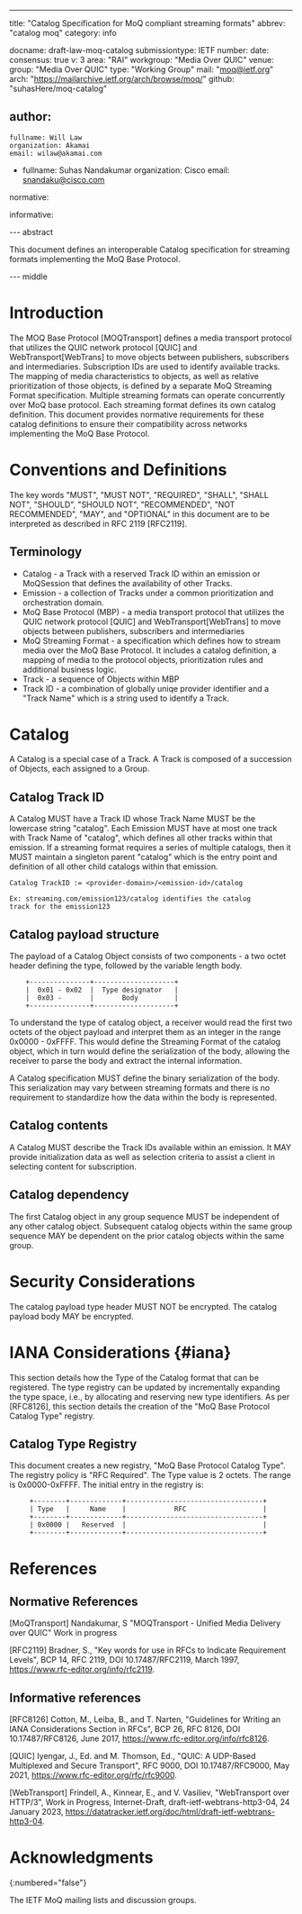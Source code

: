 ---
title: "Catalog Specification for MoQ compliant streaming formats"
abbrev: "catalog moq"
category: info

docname: draft-law-moq-catalog
submissiontype: IETF
number:
date:
consensus: true
v: 3
area: "RAI"
workgroup: "Media Over QUIC"
venue:
  group: "Media Over QUIC"
  type: "Working Group"
  mail: "moq@ietf.org"
  arch: "https://mailarchive.ietf.org/arch/browse/moq/"
  github: "suhasHere/moq-catalog"

author:
 -
    fullname: Will Law
    organization: Akamai
    email: wilaw@akamai.com
 -
    fullname: Suhas Nandakumar
    organization: Cisco
    email: snandaku@cisco.com

normative:

informative:


--- abstract

This document defines an interoperable Catalog specification for streaming formats implementing the MoQ Base Protocol.

--- middle

# Introduction

The MOQ Base Protocol [MOQTransport] defines a media transport protocol that utilizes the QUIC network protocol [QUIC] and WebTransport[WebTrans] to move objects between publishers, subscribers and intermediaries. Subscription IDs are used to identify available tracks.  The mapping of media characteristics to objects, as well as relative prioritization of those objects, is defined by a separate MoQ Streaming Format specification. Multiple streaming formats can operate concurrently over MoQ base protocol. Each streaming format defines its own catalog definition. This document provides normative requirements for these catalog definitions to ensure their compatibility across networks implementing the MoQ Base Protocol.

# Conventions and Definitions

The key words "MUST", "MUST NOT", "REQUIRED", "SHALL", "SHALL NOT", "SHOULD", "SHOULD NOT", "RECOMMENDED", "NOT RECOMMENDED", "MAY", and "OPTIONAL" in this document are to be interpreted as described in RFC 2119 [RFC2119].

## Terminology

 - Catalog - a Track with a reserved Track ID within an emission or MoQSession that defines the availability of other Tracks.
 - Emission - a collection of Tracks under a common prioritization and orchestration domain.
 - MoQ Base Protocol (MBP) - a media transport protocol that utilizes the QUIC network protocol [QUIC] and WebTransport[WebTrans] to move objects between publishers, subscribers and intermediaries
 - MoQ Streaming Format - a specification which defines how to stream media over the MoQ Base Protocol. It includes a catalog definition, a mapping of media to the protocol objects, prioritization rules and additional business logic.
 - Track - a sequence of Objects within MBP
 - Track ID - a combination of globally uniqe provider identifier and a "Track Name" which is a string used to identify a Track.

# Catalog

A Catalog is a special case of a Track. A Track is composed of a succession of Objects, each assigned to a Group.

## Catalog Track ID

A Catalog MUST have a Track ID whose Track Name MUST be the lowercase string "catalog". Each Emission MUST have at most one track with Track Name of "catalog", which defines all other tracks within that emission.  If a streaming format requires a series of multiple catalogs, then it MUST maintain a singleton parent "catalog" which is the entry point and definition of all other child catalogs within that emission.

~~~
Catalog TrackID := <provider-domain>/<emission-id>/catalog

Ex: streaming.com/emission123/catalog identifies the catalog
track for the emission123
~~~


## Catalog payload structure

The payload of a Catalog Object consists of two components - a two octet header defining the type, followed by the variable length body.

        +---------------+--------------------+
        |  0x01 - 0x02  |  Type designator   |
        |  0x03 -       |       Body         |
        +---------------+--------------------+

To understand the type of catalog object, a receiver would read the first two octets of the object payload and interpret them as an integer in the range  0x0000 - 0xFFFF. This would define the Streaming Format of the catalog object, which in turn would define the serialization of the body, allowing the receiver to parse the body and extract the internal information.

A Catalog specification MUST define the binary serialization of the body. This serialization may vary between streaming formats and there is no requirement to standardize how the data within the body is represented.

## Catalog contents

A Catalog MUST describe the Track IDs available within an emission. It MAY provide initialization data as well as selection criteria to assist a client in selecting content for subscription.

## Catalog dependency

The first Catalog object in any group sequence MUST be independent of any other catalog object. Subsequent catalog objects within the same group sequence MAY be dependent on the prior catalog objects within the same group.


# Security Considerations

The catalog payload type header MUST NOT be encrypted. The catalog payload body MAY be encrypted.

# IANA Considerations {#iana}

This section details how the Type of the Catalog format that can be registered.  The type registry can be updated by incrementally expanding the type space, i.e., by allocating and reserving new type identifiers.  As per [RFC8126], this section details the creation of the "MoQ Base Protocol Catalog Type" registry.

## Catalog Type Registry

This document creates a new registry, "MoQ Base Protocol Catalog Type".  The registry policy is "RFC Required".  The Type value is 2 octets.  The range is 0x0000-0xFFFF. The initial entry in the registry is:

         +--------+-------------+----------------------------------+
         | Type   |     Name    |            RFC                   |
         +--------+-------------+----------------------------------+
         | 0x0000 |   Reserved  |                                  |
         +--------+-------------+----------------------------------+

# References

## Normative References

  [MoQTransport]   Nandakumar, S "MOQTransport - Unified Media
                   Delivery over QUIC"
              Work in progress

  [RFC2119]  Bradner, S., "Key words for use in RFCs to Indicate
             Requirement Levels", BCP 14, RFC 2119,
             DOI 10.17487/RFC2119, March 1997,
             <https://www.rfc-editor.org/info/rfc2119>.

## Informative references

  [RFC8126]  Cotton, M., Leiba, B., and T. Narten, "Guidelines for
             Writing an IANA Considerations Section in RFCs", BCP 26,
             RFC 8126, DOI 10.17487/RFC8126, June 2017,
             <https://www.rfc-editor.org/info/rfc8126>.

  [QUIC]    Iyengar, J., Ed. and M. Thomson, Ed., "QUIC: A UDP-Based Multiplexed and Secure Transport",
            RFC 9000, DOI 10.17487/RFC9000, May 2021,
            <https://www.rfc-editor.org/rfc/rfc9000>.

  [WebTransport]    Frindell, A., Kinnear, E., and V. Vasiliev, "WebTransport over HTTP/3",
                    Work in Progress, Internet-Draft, draft-ietf-webtrans-http3-04, 24 January 2023,
                    <https://datatracker.ietf.org/doc/html/draft-ietf-webtrans-http3-04>.

# Acknowledgments
{:numbered="false"}

The IETF MoQ mailing lists and discussion groups.
